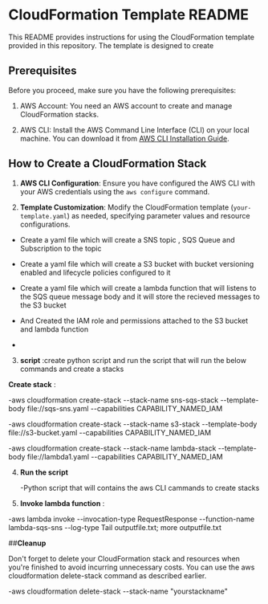 # CloudFormation Template README

This README provides instructions for using the CloudFormation template provided in this repository. The template is designed to create 

## Prerequisites

Before you proceed, make sure you have the following prerequisites:

1. AWS Account: You need an AWS account to create and manage CloudFormation stacks.

2. AWS CLI: Install the AWS Command Line Interface (CLI) on your local machine. You can download it from [AWS CLI Installation Guide](https://aws.amazon.com/cli/).

## How to Create a CloudFormation Stack

1. **AWS CLI Configuration**: Ensure you have configured the AWS CLI with your AWS credentials using the `aws configure` command.

2. **Template Customization**: Modify the CloudFormation template (`your-template.yaml`) as needed, specifying parameter values and resource configurations.
   
- Create a yaml file which will create a SNS topic , SQS Queue and Subscription to the topic
  
- Create a yaml file which will create a S3 bucket with bucket versioning enabled and lifecycle policies configured to it
  
- Create a yaml file which will create a lambda function that will listens to the SQS queue message body and it will store the recieved messages 
  to the S3 bucket
  
- And Created the IAM role and permissions attached to the S3 bucket and lambda function
- 
3. **script** :create python script and run the script that will run the below commands and create a stacks 

**Create stack** :

-aws cloudformation create-stack --stack-name sns-sqs-stack --template-body file://sqs-sns.yaml --capabilities CAPABILITY_NAMED_IAM

-aws cloudformation create-stack --stack-name s3-stack --template-body file://s3-bucket.yaml --capabilities CAPABILITY_NAMED_IAM

-aws cloudformation create-stack --stack-name lambda-stack --template-body file://lambda1.yaml --capabilities CAPABILITY_NAMED_IAM

4. **Run the script**
   
   -Python script that will contains the aws CLI cammands to create stacks 

6. **Invoke lambda function** :

-aws lambda invoke --invocation-type RequestResponse --function-name lambda-sqs-sns --log-type Tail outputfile.txt;  more outputfile.txt

##**Cleanup**

Don't forget to delete your CloudFormation stack and resources when you're finished to avoid incurring unnecessary costs. You can use the aws cloudformation delete-stack command as described earlier.

-aws cloudformation delete-stack --stack-name "yourstackname"

